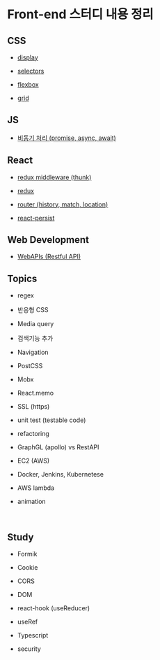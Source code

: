 # Front-end 스터디 내용 정리

## CSS

- [display](https://github.com/doheelab/js-study/blob/master/CSS/Display.md)

- [selectors](https://github.com/doheelab/js-study/blob/master/CSS/Selectors.md)

- [flexbox](https://github.com/doheelab/js-study/blob/master/CSS/Flexbox.md)

- [grid](https://github.com/doheelab/js-study/blob/master/CSS/Grid.md)

## JS

- [비동기 처리 (promise, async, await)](https://github.com/doheelab/js-study/tree/master/async)

## React

- [redux middleware (thunk)](https://github.com/doheelab/js-study/tree/master/redux-thunk)

- [redux](https://github.com/doheelab/js-study/tree/master/redux)

- [router (history, match, location)](https://github.com/doheelab/js-study/tree/master/react-router)

- [react-persist](https://github.com/doheelab/js-study/tree/master/react-persist)

## Web Development

- [WebAPIs (Restful API)](https://github.com/doheelab/js-study/tree/master/WebAPIs)

## Topics

- regex

* 반응형 CSS

* Media query

* 검색기능 추가

* Navigation

* PostCSS

* Mobx

* React.memo

* SSL (https)

* unit test (testable code)

* refactoring

* GraphGL (apollo) vs RestAPI

* EC2 (AWS)

* Docker, Jenkins, Kubernetese

* AWS lambda

* animation

<br>

## Study

- Formik

- Cookie

- CORS

- DOM

- react-hook (useReducer)

- useRef

- Typescript

- security

